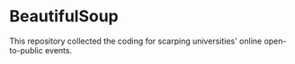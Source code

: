 # BeautifulSoup
This repository collected the coding for scarping universities' online open-to-public events. 
